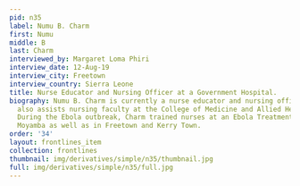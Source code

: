 ```yaml
---
pid: n35
label: Numu B. Charm
first: Numu
middle: B
last: Charm
interviewed_by: Margaret Loma Phiri
interview_date: 12-Aug-19
interview_city: Freetown
interview_country: Sierra Leone
title: Nurse Educator and Nursing Officer at a Government Hospital.
biography: Numu B. Charm is currently a nurse educator and nursing officer. Charm
  also assists nursing faculty at the College of Medicine and Allied Health Sciences.
  During the Ebola outbreak, Charm trained nurses at an Ebola Treatment Center in
  Moyamba as well as in Freetown and Kerry Town.
order: '34'
layout: frontlines_item
collection: frontlines
thumbnail: img/derivatives/simple/n35/thumbnail.jpg
full: img/derivatives/simple/n35/full.jpg
---
```

